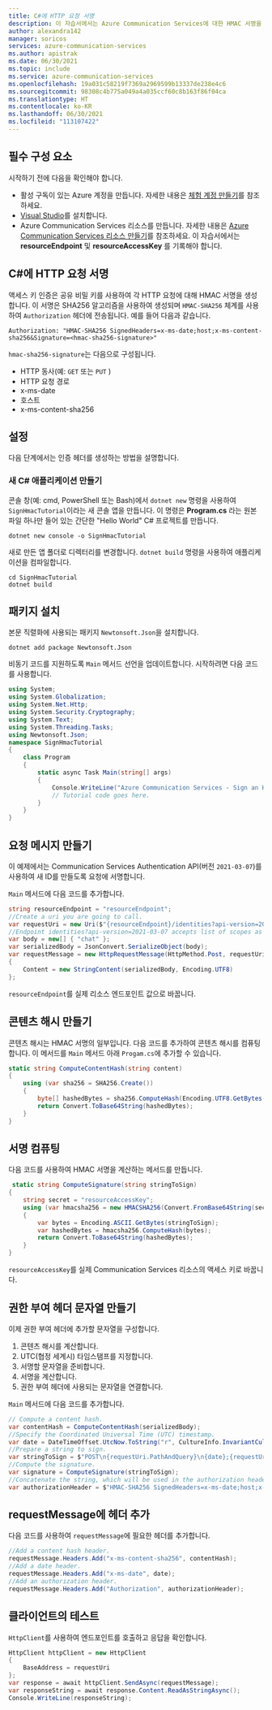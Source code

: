 ```yaml
---
title: C#에 HTTP 요청 서명
description: 이 자습서에서는 Azure Communication Services에 대한 HMAC 서명을 사용하여 HTTP 요청에 서명하는 C# 버전에 대해 설명합니다.
author: alexandra142
manager: soricos
services: azure-communication-services
ms.author: apistrak
ms.date: 06/30/2021
ms.topic: include
ms.service: azure-communication-services
ms.openlocfilehash: 19a031c58219f7369a2969599b13337de238e4c6
ms.sourcegitcommit: 98308c4b775a049a4a035ccf60c8b163f86f04ca
ms.translationtype: HT
ms.contentlocale: ko-KR
ms.lasthandoff: 06/30/2021
ms.locfileid: "113107422"
---
```

## <a name="prerequisites"></a>필수 구성 요소

시작하기 전에 다음을 확인해야 합니다.

- 활성 구독이 있는 Azure 계정을 만듭니다. 자세한 내용은 [체험 계정 만들기](https://azure.microsoft.com/free/?WT.mc_id=A261C142F)를 참조하세요.
- [Visual Studio](https://visualstudio.microsoft.com/downloads/)를 설치합니다.
- Azure Communication Services 리소스를 만듭니다. 자세한 내용은 [Azure Communication Services 리소스 만들기](../../quickstarts/create-communication-resource.md)를 참조하세요. 이 자습서에서는 **resourceEndpoint** 및 **resourceAccessKey** 를 기록해야 합니다.

## <a name="sign-an-http-request-with-c"></a>C#에 HTTP 요청 서명

액세스 키 인증은 공유 비밀 키를 사용하여 각 HTTP 요청에 대해 HMAC 서명을 생성합니다. 이 서명은 SHA256 알고리즘을 사용하여 생성되며 `HMAC-SHA256` 체계를 사용하여 `Authorization` 헤더에 전송됩니다. 예를 들어 다음과 같습니다.

```
Authorization: "HMAC-SHA256 SignedHeaders=x-ms-date;host;x-ms-content-sha256&Signature=<hmac-sha256-signature>"
```

`hmac-sha256-signature`는 다음으로 구성됩니다.

- HTTP 동사(예: `GET` 또는 `PUT` )
- HTTP 요청 경로
- x-ms-date
- 호스트
- x-ms-content-sha256

## <a name="setup"></a>설정

다음 단계에서는 인증 헤더를 생성하는 방법을 설명합니다.

### <a name="create-a-new-c-application"></a>새 C# 애플리케이션 만들기

콘솔 창(예: cmd, PowerShell 또는 Bash)에서 `dotnet new` 명령을 사용하여 `SignHmacTutorial`이라는 새 콘솔 앱을 만듭니다. 이 명령은 **Program.cs** 라는 원본 파일 하나만 들어 있는 간단한 "Hello World" C# 프로젝트를 만듭니다.

```console
dotnet new console -o SignHmacTutorial
```

새로 만든 앱 폴더로 디렉터리를 변경합니다. `dotnet build` 명령을 사용하여 애플리케이션을 컴파일합니다.

```console
cd SignHmacTutorial
dotnet build
```

## <a name="install-the-package"></a>패키지 설치

본문 직렬화에 사용되는 패키지 `Newtonsoft.Json`을 설치합니다.

```console
dotnet add package Newtonsoft.Json
```

비동기 코드를 지원하도록 `Main` 메서드 선언을 업데이트합니다. 시작하려면 다음 코드를 사용합니다.

```csharp
using System;
using System.Globalization;
using System.Net.Http;
using System.Security.Cryptography;
using System.Text;
using System.Threading.Tasks;
using Newtonsoft.Json;
namespace SignHmacTutorial
{
    class Program
    {
        static async Task Main(string[] args)
        {
            Console.WriteLine("Azure Communication Services - Sign an HTTP request Tutorial");
            // Tutorial code goes here.
        }
    }
}

```

## <a name="create-a-request-message"></a>요청 메시지 만들기

이 예제에서는 Communication Services Authentication API(버전 `2021-03-07`)를 사용하여 새 ID를 만들도록 요청에 서명합니다.

`Main` 메서드에 다음 코드를 추가합니다.

```csharp
string resourceEndpoint = "resourceEndpoint";
//Create a uri you are going to call.
var requestUri = new Uri($"{resourceEndpoint}/identities?api-version=2021-03-07");
//Endpoint identities?api-version=2021-03-07 accepts list of scopes as a body
var body = new[] { "chat" }; 
var serializedBody = JsonConvert.SerializeObject(body);
var requestMessage = new HttpRequestMessage(HttpMethod.Post, requestUri)
{
    Content = new StringContent(serializedBody, Encoding.UTF8)
};
```

`resourceEndpoint`를 실제 리소스 엔드포인트 값으로 바꿉니다.

## <a name="create-a-content-hash"></a>콘텐츠 해시 만들기

콘텐츠 해시는 HMAC 서명의 일부입니다. 다음 코드를 추가하여 콘텐츠 해시를 컴퓨팅합니다. 이 메서드를 `Main` 메서드 아래 `Progam.cs`에 추가할 수 있습니다.

```csharp
static string ComputeContentHash(string content)
{
    using (var sha256 = SHA256.Create())
    {
        byte[] hashedBytes = sha256.ComputeHash(Encoding.UTF8.GetBytes(content));
        return Convert.ToBase64String(hashedBytes);
    }
}
```

## <a name="compute-a-signature"></a>서명 컴퓨팅

다음 코드를 사용하여 HMAC 서명을 계산하는 메서드를 만듭니다.

```csharp
 static string ComputeSignature(string stringToSign)
{
    string secret = "resourceAccessKey";
    using (var hmacsha256 = new HMACSHA256(Convert.FromBase64String(secret)))
    {
        var bytes = Encoding.ASCII.GetBytes(stringToSign);
        var hashedBytes = hmacsha256.ComputeHash(bytes);
        return Convert.ToBase64String(hashedBytes);
    }
}
```

`resourceAccessKey`를 실제 Communication Services 리소스의 액세스 키로 바꿉니다.

## <a name="create-an-authorization-header-string"></a>권한 부여 헤더 문자열 만들기

이제 권한 부여 헤더에 추가할 문자열을 구성합니다.

1. 콘텐츠 해시를 계산합니다.
1. UTC(협정 세계시) 타임스탬프를 지정합니다.
1. 서명할 문자열을 준비합니다.
1. 서명을 계산합니다.
1. 권한 부여 헤더에 사용되는 문자열을 연결합니다.
 
`Main` 메서드에 다음 코드를 추가합니다.

```csharp
// Compute a content hash.
var contentHash = ComputeContentHash(serializedBody);
//Specify the Coordinated Universal Time (UTC) timestamp.
var date = DateTimeOffset.UtcNow.ToString("r", CultureInfo.InvariantCulture);
//Prepare a string to sign.
var stringToSign = $"POST\n{requestUri.PathAndQuery}\n{date};{requestUri.Authority};{contentHash}";
//Compute the signature.
var signature = ComputeSignature(stringToSign);
//Concatenate the string, which will be used in the authorization header.
var authorizationHeader = $"HMAC-SHA256 SignedHeaders=x-ms-date;host;x-ms-content-sha256&Signature={signature}";
```

## <a name="add-headers-to-requestmessage"></a>requestMessage에 헤더 추가

다음 코드를 사용하여 `requestMessage`에 필요한 헤더를 추가합니다.

```csharp
//Add a content hash header.
requestMessage.Headers.Add("x-ms-content-sha256", contentHash);
//Add a date header.
requestMessage.Headers.Add("x-ms-date", date);
//Add an authorization header.
requestMessage.Headers.Add("Authorization", authorizationHeader);
```

## <a name="test-the-client"></a>클라이언트의 테스트

`HttpClient`를 사용하여 엔드포인트를 호출하고 응답을 확인합니다.

```csharp
HttpClient httpClient = new HttpClient
{
    BaseAddress = requestUri
};
var response = await httpClient.SendAsync(requestMessage);
var responseString = await response.Content.ReadAsStringAsync();
Console.WriteLine(responseString);
```
